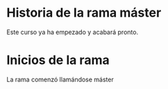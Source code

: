 # Historia de la rama máster

Este curso ya ha empezado y acabará pronto.

# Inicios de la rama

La rama comenzó llamándose máster
